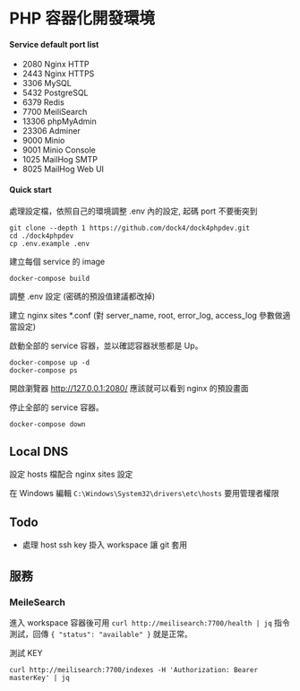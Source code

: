 # PHP 容器化開發環境

#### Service default port list

- 2080 Nginx HTTP
- 2443 Nginx HTTPS
- 3306 MySQL
- 5432 PostgreSQL
- 6379 Redis
- 7700 MeiliSearch
- 13306 phpMyAdmin
- 23306 Adminer
- 9000 Minio
- 9001 Minio Console
- 1025 MailHog SMTP
- 8025 MailHog Web UI

#### Quick start

處理設定檔，依照自己的環境調整 .env 內的設定, 起碼 port 不要衝突到

``` shell
git clone --depth 1 https://github.com/dock4/dock4phpdev.git
cd ./dock4phpdev
cp .env.example .env
```

建立每個 service 的 image

``` shell
docker-compose build
```

調整 .env 設定 (密碼的預設值建議都改掉)

建立 nginx sites *.conf (對 server_name, root, error_log, access_log 參數做適當設定)

啟動全部的 service 容器，並以確認容器狀態都是 Up。

``` shell
docker-compose up -d
docker-compose ps
```

開啟瀏覽器 http://127.0.0.1:2080/ 應該就可以看到 nginx 的預設畫面

停止全部的 service 容器。

``` shell
docker-compose down
```

## Local DNS

設定 hosts 檔配合 nginx sites 設定

在 Windows 編輯 `C:\Windows\System32\drivers\etc\hosts` 要用管理者權限


## Todo

- 處理 host ssh key 掛入 workspace 讓 git 套用

## 服務
### MeileSearch

進入 workspace 容器後可用 `curl http://meilisearch:7700/health | jq` 指令測試，回傳 `{ "status": "available" }` 就是正常。

測試 KEY

```shell
curl http://meilisearch:7700/indexes -H 'Authorization: Bearer masterKey' | jq
```
